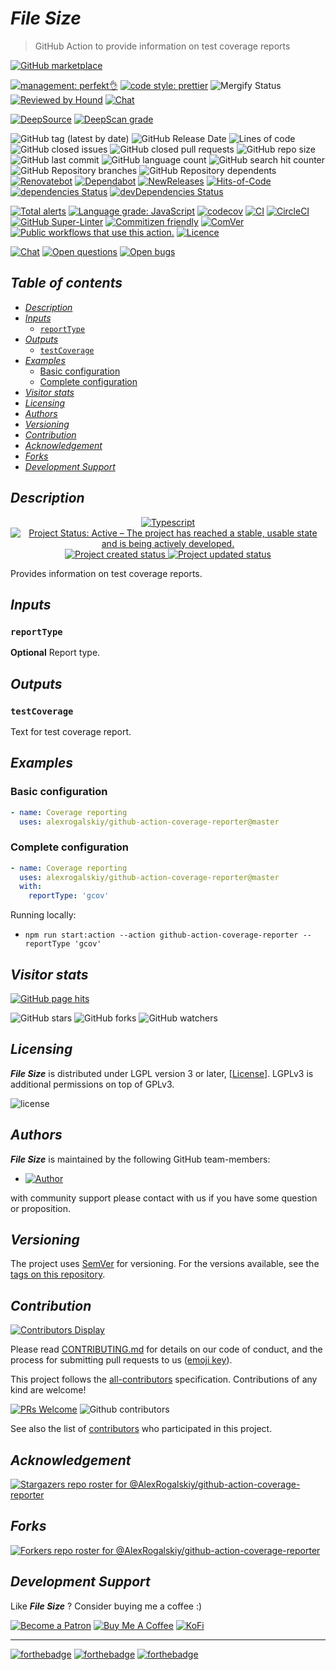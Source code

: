 # *File Size*

> GitHub Action to provide information on test coverage reports

[![GitHub marketplace](https://img.shields.io/badge/marketplacegithub-coverage--reporter-blue?logo=github)](https://github.com/marketplace/actions/coverage-reporter)

[![management: perfekt👌](https://img.shields.io/badge/management-perfekt👌-red.svg)](https://github.com/lekterable/perfekt)
[![code style: prettier](https://img.shields.io/badge/code_style-prettier-ff69b4.svg)](https://github.com/prettier/prettier)
![Mergify Status](https://img.shields.io/endpoint.svg?url=https://gh.mergify.io/badges/AlexRogalskiy/github-action-coverage-reporter)
[![Reviewed by Hound](https://img.shields.io/badge/Reviewed_by-Hound-8E64B0.svg)](https://houndci.com)
[![Chat](https://img.shields.io/badge/chat-discussions-success.svg)](https://github.com/AlexRogalskiy/github-action-coverage-reporter/discussions)

[![DeepSource](https://deepsource.io/gh/AlexRogalskiy/github-action-coverage-reporter.svg/?label=active+issues\&show_trend=true)](https://deepsource.io/gh/AlexRogalskiy/github-action-coverage-reporter/?ref=repository-badge)
[![DeepScan grade](https://deepscan.io/api/teams/11946/projects/16682/branches/362837/badge/grade.svg)](https://deepscan.io/dashboard#view=project\&tid=11946\&pid=16682\&bid=362837)

![GitHub tag (latest by date)](https://img.shields.io/github/v/tag/AlexRogalskiy/github-action-coverage-reporter)
![GitHub Release Date](https://img.shields.io/github/release-date/AlexRogalskiy/github-action-coverage-reporter)
![Lines of code](https://tokei.rs/b1/github/AlexRogalskiy/github-action-coverage-reporter?category=lines)
![GitHub closed issues](https://img.shields.io/github/issues-closed/AlexRogalskiy/github-action-coverage-reporter)
![GitHub closed pull requests](https://img.shields.io/github/issues-pr-closed/AlexRogalskiy/github-action-coverage-reporter)
![GitHub repo size](https://img.shields.io/github/repo-size/AlexRogalskiy/github-action-coverage-reporter)
![GitHub last commit](https://img.shields.io/github/last-commit/AlexRogalskiy/github-action-coverage-reporter)
![GitHub language count](https://img.shields.io/github/languages/count/AlexRogalskiy/github-action-coverage-reporter)
![GitHub search hit counter](https://img.shields.io/github/search/AlexRogalskiy/github-action-coverage-reporter/goto)
![GitHub Repository branches](https://badgen.net/github/branches/AlexRogalskiy/github-action-coverage-reporter)
![GitHub Repository dependents](https://badgen.net/github/dependents-repo/AlexRogalskiy/github-action-coverage-reporter)
[![Renovatebot](https://badgen.net/badge/renovate/enabled/green?cache=300)](https://renovatebot.com/)
[![Dependabot](https://img.shields.io/badge/dependabot-enabled-1f8ceb.svg?style=flat-square)](https://dependabot.com/)
[![NewReleases](https://newreleases.io/badge.svg)](https://newreleases.io/github/AlexRogalskiy/github-action-coverage-reporter)
[![Hits-of-Code](https://hitsofcode.com/github/alexrogalskiy/github-action-coverage-reporter?branch=master)](https://hitsofcode.com/github/alexrogalskiy/github-action-coverage-reporter?branch=master/view?branch=master)
[![dependencies Status](https://status.david-dm.org/gh/AlexRogalskiy/github-action-coverage-reporter.svg)](https://david-dm.org/AlexRogalskiy/github-action-coverage-reporter)
[![devDependencies Status](https://status.david-dm.org/gh/AlexRogalskiy/github-action-coverage-reporter.svg)](https://david-dm.org/AlexRogalskiy/github-action-coverage-reporter?type=dev)

[![Total alerts](https://img.shields.io/lgtm/alerts/g/AlexRogalskiy/github-action-coverage-reporter.svg?logo=lgtm&logoWidth=18)](https://lgtm.com/projects/g/AlexRogalskiy/github-action-coverage-reporter/alerts/)
[![Language grade: JavaScript](https://img.shields.io/lgtm/grade/javascript/g/AlexRogalskiy/github-action-coverage-reporter.svg?logo=lgtm&logoWidth=18)](https://lgtm.com/projects/g/AlexRogalskiy/github-action-coverage-reporter/context:javascript)
[![codecov](https://codecov.io/gh/AlexRogalskiy/github-action-coverage-reporter/branch/main/graph/badge.svg?token=W3OGb42h0a)](https://codecov.io/gh/AlexRogalskiy/github-action-coverage-reporter)
[![CI](https://github.com/AlexRogalskiy/github-action-coverage-reporter/workflows/CI/badge.svg)](https://github.com/AlexRogalskiy/github-action-coverage-reporter/actions/workflows/build.yml)
[![CircleCI](https://circleci.com/gh/AlexRogalskiy/github-action-coverage-reporter.svg?style=shield)](https://circleci.com/gh/AlexRogalskiy/github-action-coverage-reporter)
[![GitHub Super-Linter](https://github.com/AlexRogalskiy/github-action-coverage-reporter/workflows/Lint%20Code%20Base/badge.svg)](https://github.com/marketplace/actions/super-linter)
[![Commitizen friendly](https://img.shields.io/badge/commitizen-friendly-brightgreen.svg)](http://commitizen.github.io/cz-cli/)
[![ComVer](https://img.shields.io/badge/ComVer-compliant-brightgreen.svg)][repo]
[![Public workflows that use this action.][total_usages]][search_results]
[![Licence][license_id]][license_content]

[![Chat](https://img.shields.io/badge/chat-discussions-success.svg)](https://github.com/AlexRogalskiy/github-action-coverage-reporter/discussions)
[![Open questions](https://img.shields.io/badge/Open-questions-blue.svg?style=flat-curved)](https://github.com/AlexRogalskiy/github-action-coverage-reporter/labels/question)
[![Open bugs](https://img.shields.io/badge/Open-bugs-red.svg?style=flat-curved)](https://github.com/AlexRogalskiy/github-action-coverage-reporter/labels/bug)

## *Table of contents*

- [*Description*](#description)
- [*Inputs*](#inputs)
  - [`reportType`](#reporttype)
- [*Outputs*](#outputs)
  - [`testCoverage`](#testcoverage)
- [*Examples*](#examples)
  - [Basic configuration](#basic-configuration)
  - [Complete configuration](#complete-configuration)
- [*Visitor stats*](#visitor-stats)
- [*Licensing*](#licensing)
- [*Authors*](#authors)
- [*Versioning*](#versioning)
- [*Contribution*](#contribution)
- [*Acknowledgement*](#acknowledgement)
- [*Forks*](#forks)
- [*Development Support*](#development-support)

## *Description*

<p align="center" style="text-align:center;">
    <a href="https://www.typescriptlang.org/">
        <img src="https://img.shields.io/badge/typescript%20-%23323330.svg?&logo=typescript&logoColor=%23F7DF1E" alt="Typescript" />
    </a>
    <a href="https://www.repostatus.org/#active">
        <img src="https://img.shields.io/badge/Project%20Status-Active-brightgreen" alt="Project Status: Active – The project has reached a stable, usable state and is being actively developed." />
    </a>
    <a href="https://badges.pufler.dev">
        <img src="https://badges.pufler.dev/created/AlexRogalskiy/github-action-coverage-reporter" alt="Project created status" />
    </a>
    <a href="https://badges.pufler.dev">
        <img src="https://badges.pufler.dev/updated/AlexRogalskiy/github-action-coverage-reporter" alt="Project updated status" />
    </a>
</p>

Provides information on test coverage reports.

## *Inputs*

### `reportType`

**Optional** Report type.

## *Outputs*

### `testCoverage`

Text for test coverage report.

## *Examples*

### Basic configuration

```yml
- name: Coverage reporting
  uses: alexrogalskiy/github-action-coverage-reporter@master
```

### Complete configuration

```yml
- name: Coverage reporting
  uses: alexrogalskiy/github-action-coverage-reporter@master
  with:
    reportType: 'gcov'
```

Running locally:

- `npm run start:action --action github-action-coverage-reporter --reportType 'gcov'`

## *Visitor stats*

[![GitHub page hits](https://hits.seeyoufarm.com/api/count/incr/badge.svg?url=https%3A%2F%2Fgithub.com%2FAlexRogalskiy%2Fgithub-action-coverage-reporter\&count_bg=%2379C83D\&title_bg=%23555555\&icon=\&icon_color=%23E7E7E7\&title=hits\&edge_flat=true)](https://hits.seeyoufarm.com)

![GitHub stars](https://img.shields.io/github/stars/AlexRogalskiy/github-action-coverage-reporter?style=social)
![GitHub forks](https://img.shields.io/github/forks/AlexRogalskiy/github-action-coverage-reporter?style=social)
![GitHub watchers](https://img.shields.io/github/watchers/AlexRogalskiy/github-action-coverage-reporter?style=social)

## *Licensing*

***File Size*** is distributed under LGPL version 3 or later,
\[[License](https://github.com/AlexRogalskiy/github-action-coverage-reporter/blob/master/LICENSE)]. LGPLv3 is additional
permissions on top of GPLv3.

![license](https://user-images.githubusercontent.com/19885116/48661948-6cf97e80-ea7a-11e8-97e7-b45332a13e49.png)

## *Authors*

***File Size*** is maintained by the following GitHub team-members:

- [![Author](https://img.shields.io/badge/author-AlexRogalskiy-FB8F0A)](https://github.com/AlexRogalskiy)

with community support please contact with us if you have some question or proposition.

## *Versioning*

The project uses [SemVer](http://semver.org/) for versioning. For the versions available, see the [tags on
this repository][tags].

## *Contribution*

[![Contributors Display](https://badges.pufler.dev/contributors/AlexRogalskiy/github-action-coverage-reporter?size=50\&padding=5\&bots=true)](https://badges.pufler.dev)

Please read
[CONTRIBUTING.md](https://github.com/AlexRogalskiy/github-action-coverage-reporter/blob/master/.github/CONTRIBUTING.md)
for details on our code of conduct, and the process for submitting pull requests to us
([emoji key](https://allcontributors.org/docs/en/emoji-key)).

This project follows the [all-contributors](https://github.com/all-contributors/all-contributors)
specification. Contributions of any kind are welcome!

[![PRs Welcome](https://img.shields.io/badge/PRs-welcome-brightgreen.svg?style=flat-square)](http://makeapullrequest.com)
![Github contributors](https://img.shields.io/github/all-contributors/AlexRogalskiy/github-action-coverage-reporter)

See also the list of [contributors][contributors] who participated in this project.

## *Acknowledgement*

[![Stargazers repo roster for @AlexRogalskiy/github-action-coverage-reporter](https://reporoster.com/stars/AlexRogalskiy/github-action-coverage-reporter)][stars]

## *Forks*

[![Forkers repo roster for @AlexRogalskiy/github-action-coverage-reporter](https://reporoster.com/forks/AlexRogalskiy/github-action-coverage-reporter)][forkers]

## *Development Support*

Like ***File Size*** ? Consider buying me a coffee :)

[![Become a Patron](https://img.shields.io/badge/Become_Patron-Support_me_on_Patreon-blue.svg?style=flat-square\&logo=patreon\&color=e64413)](https://www.patreon.com/alexrogalskiy)
[![Buy Me A Coffee](https://img.shields.io/badge/Donate-Buy%20me%20a%20coffee-yellow.svg?logo=buy%20me%20a%20coffee)](https://www.buymeacoffee.com/AlexRogalskiy)
[![KoFi](https://img.shields.io/badge/Donate-Buy%20me%20a%20coffee-yellow.svg?logo=ko-fi)](https://ko-fi.com/alexrogalskiy)

***

[![forthebadge](https://img.shields.io/badge/made%20with-%20typescript-C1282D.svg?logo=typescript\&style=for-the-badge)](https://www.typescriptlang.org/)
[![forthebadge](https://img.shields.io/badge/powered%20by-%20github-7116FB.svg?logo=github\&style=for-the-badge)](https://github.com/)
[![forthebadge](https://img.shields.io/badge/build%20with-%20%E2%9D%A4-B6FF9B.svg?logo=heart\&style=for-the-badge)](https://forthebadge.com/)

[repo]: https://github.com/AlexRogalskiy/github-action-coverage-reporter

[tags]: https://github.com/AlexRogalskiy/github-action-coverage-reporter/tags

[issues]: https://github.com/AlexRogalskiy/github-action-coverage-reporter/issues

[pulls]: https://github.com/AlexRogalskiy/github-action-coverage-reporter/pulls

[wiki]: https://github.com/AlexRogalskiy/github-action-coverage-reporter/wiki

[stars]: https://github.com/AlexRogalskiy/github-action-coverage-reporter/stargazers

[forkers]: https://github.com/AlexRogalskiy/github-action-coverage-reporter/network/members

[contributors]: https://github.com/AlexRogalskiy/github-action-coverage-reporter/graphs/contributors

[license_id]: https://img.shields.io/github/license/AlexRogalskiy/github-action-coverage-reporter

[license_content]: https://github.com/AlexRogalskiy/github-action-coverage-reporter/blob/master/LICENSE

[total_usages]: https://img.shields.io/endpoint?url=https%3A%2F%2Fapi-git-master.endbug.vercel.app%2Fapi%2Fgithub-actions%2Fused-by%3Faction%3DAlexRogalskiy%2Fgithub-action-coverage-reporter%26badge%3Dtrue

[search_results]: https://github.com/search?o=desc&q=AlexRogalskiy/github-action-coverage-reporter+path%3A.github%2Fworkflows+language%3AYAML&s=&type=Code
